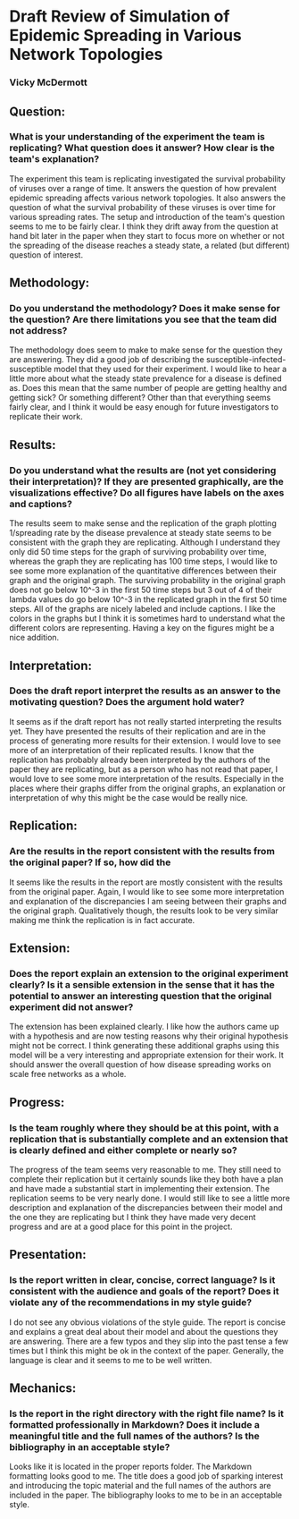 # Draft Review of Simulation of Epidemic Spreading in Various Network Topologies

### Vicky McDermott

## Question:
### What is your understanding of the experiment the team is replicating?  What question does it answer?  How clear is the team's explanation?
The experiment this team is replicating investigated the survival probability of viruses over a range of time. It answers the question of how prevalent epidemic spreading affects various network topologies. It also answers the question of what the survival probability of these viruses is over time for various spreading rates. The setup and introduction of the team's question seems to me to be fairly clear. I think they drift away from the question at hand bit later in the paper when they start to focus more on whether or not the spreading of the disease reaches a steady state, a related (but different) question of interest. 

## Methodology:
### Do you understand the methodology?  Does it make sense for the question?  Are there limitations you see that the team did not address?
The methodology does seem to make to make sense for the question they are answering. They did a good job of describing the susceptible-infected-susceptible model that they used for their experiment. I would like to hear a little more about what the steady state prevalence for a disease is defined as. Does this mean that the same number of people are getting healthy and getting sick? Or something different? Other than that everything seems fairly clear, and I think it would be easy enough for future investigators to replicate their work. 

## Results:
### Do you understand what the results are (not yet considering their interpretation)?  If they are presented graphically, are the visualizations effective?  Do all figures have labels on the axes and captions?
The results seem to make sense and the replication of the graph plotting 1/spreading rate by the disease prevalence at steady state seems to be consistent with the graph they are replicating. Although I understand they only did 50 time steps for the graph of surviving probability over time, whereas the graph they are replicating has 100 time steps, I would like to see some more explanation of the quantitative differences between their graph and the original graph. The surviving probability in the original graph does not go below 10^-3 in the first 50 time steps but 3 out of 4 of their lambda values do go below 10^-3 in the replicated graph in the first 50 time steps. All of the graphs are nicely labeled and include captions. I like the colors in the graphs but I think it is sometimes hard to understand what the different colors are representing. Having a key on the figures might be a nice addition.

## Interpretation:
### Does the draft report interpret the results as an answer to the motivating question?  Does the argument hold water?
It seems as if the draft report has not really started interpreting the results yet. They have presented the results of their replication and are in the process of generating more results for their extension. I would love to see more of an interpretation of their replicated results. I know that the replication has probably already been interpreted by the authors of the paper they are replicating, but as a person who has not read that paper, I would love to see some more interpretation of the results. Especially in the places where their graphs differ from the original graphs, an explanation or interpretation of why this might be the case would be really nice.

## Replication:
### Are the results in the report consistent with the results from the original paper?  If so, how did the
It seems like the results in the report are mostly consistent with the results from the original paper. Again, I would like to see some more interpretation and explanation of the discrepancies I am seeing between their graphs and the original graph. Qualitatively though, the results look to be very similar making me think the replication is in fact accurate. 

## Extension:
### Does the report explain an extension to the original experiment clearly?  Is it a sensible extension in the sense that it has the potential to answer an interesting question that the original experiment did not answer?
The extension has been explained clearly. I like how the authors came up with a hypothesis and are now testing reasons why their original hypothesis might not be correct. I think generating these additional graphs using this model will be a very interesting and appropriate extension for their work. It should answer the overall question of how disease spreading works on scale free networks as a whole. 

## Progress:
### Is the team roughly where they should be at this point, with a replication that is substantially complete and an extension that is clearly defined and either complete or nearly so?
The progress of the team seems very reasonable to me. They still need to complete their replication but it certainly sounds like they both have a plan and have made a substantial start in implementing their extension. The replication seems to be very nearly done. I would still like to see a little more description and explanation of the discrepancies between their model and the one they are replicating but I think they have made very decent progress and are at a good place for this point in the project. 

## Presentation:
### Is the report written in clear, concise, correct language?  Is it consistent with the audience and goals of the report?  Does it violate any of the recommendations in my style guide?
I do not see any obvious violations of the style guide. The report is concise and explains a great deal about their model and about the questions they are answering. There are a few typos and they slip into the past tense a few times but I think this might be ok in the context of the paper. Generally, the language is clear and it seems to me to be well written. 

## Mechanics:
### Is the report in the right directory with the right file name?  Is it formatted professionally in Markdown?  Does it include a meaningful title and the full names of the authors?  Is the bibliography in an acceptable style?
Looks like it is located in the proper reports folder. The Markdown formatting looks good to me. The title does a good job of sparking interest and introducing the topic material and the full names of the authors are included in the paper. The bibliography looks to me to be in an acceptable style.
